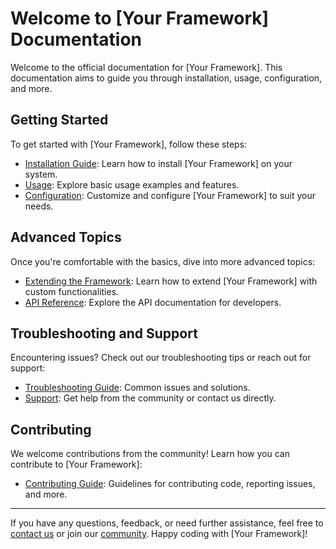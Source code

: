 # Welcome to [Your Framework] Documentation

Welcome to the official documentation for [Your Framework]. This documentation aims to guide you through installation, usage, configuration, and more.

## Getting Started

To get started with [Your Framework], follow these steps:

- [Installation Guide](installation.md): Learn how to install [Your Framework] on your system.
- [Usage](usage.md): Explore basic usage examples and features.
- [Configuration](configuration.md): Customize and configure [Your Framework] to suit your needs.

## Advanced Topics

Once you're comfortable with the basics, dive into more advanced topics:

- [Extending the Framework](extending.md): Learn how to extend [Your Framework] with custom functionalities.
- [API Reference](api-reference.md): Explore the API documentation for developers.

## Troubleshooting and Support

Encountering issues? Check out our troubleshooting tips or reach out for support:

- [Troubleshooting Guide](troubleshooting.md): Common issues and solutions.
- [Support](support.md): Get help from the community or contact us directly.

## Contributing

We welcome contributions from the community! Learn how you can contribute to [Your Framework]:

- [Contributing Guide](contributing.md): Guidelines for contributing code, reporting issues, and more.

---

If you have any questions, feedback, or need further assistance, feel free to [contact us](contact.md) or join our [community](community.md). Happy coding with [Your Framework]!
